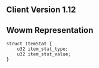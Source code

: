 ## Client Version 1.12

## Wowm Representation
```rust,ignore
struct ItemStat {
    u32 item_stat_type;    
    u32 item_stat_value;    
}

```
